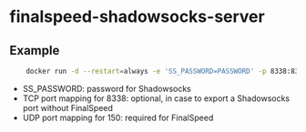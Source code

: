 # finalspeed-shadowsocks-server

## Example

```bash
    docker run -d --restart=always -e 'SS_PASSWORD=PASSWORD' -p 8338:8338/tcp -p 150:150/udp --name=my-fs-ss yaleh/finalspeed-shadowsocks-server
```

* SS_PASSWORD: password for Shadowsocks
* TCP port mapping for 8338: optional, in case to export a Shadowsocks port without FinalSpeed
* UDP port mapping for 150: required for FinalSpeed

